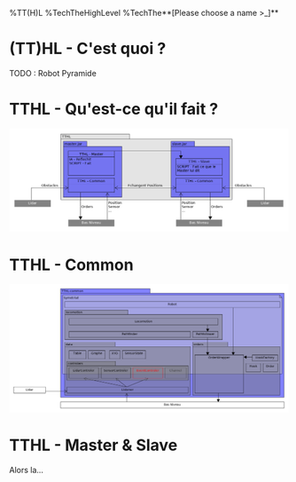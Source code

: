 %TT(H)L
%TechTheHighLevel
%TechThe**[Please choose a name \>_]**

# (TT)HL - C'est quoi ?
TODO : Robot Pyramide

# TTHL - Qu'est-ce qu'il fait ?
![TTHL - Organisation](../images/TTHL.png)

# TTHL - Common
![TTHL - Common](../images/TTHL-common.png)

# TTHL - Master & Slave
Alors la...
